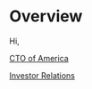 # Overview

Hi,

[CTO of America](/bio/index-public.md)

[Investor Relations](/bio/index-invest.md)
